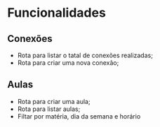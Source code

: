 # Funcionalidades

## Conexões

- Rota para listar o tatal de conexões realizadas;
- Rota para criar uma nova conexão;

## Aulas
- Rota para criar uma aula;
- Rota para listar aulas;
- Filtar por matéria, dia da semana e horário